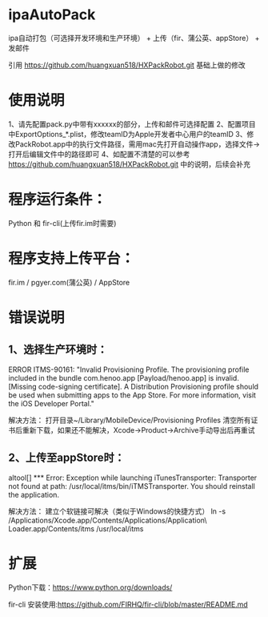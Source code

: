 # ipaAutoPack
ipa自动打包（可选择开发环境和生产环境） + 上传（fir、蒲公英、appStore） + 发邮件

引用 https://github.com/huangxuan518/HXPackRobot.git 基础上做的修改

# 使用说明

1、请先配置pack.py中带有xxxxxx的部分，上传和邮件可选择配置
2、配置项目中ExportOptions_*.plist，修改teamID为Apple开发者中心用户的teamID
3、修改PackRobot.app中的执行文件路径，需用mac先打开自动操作app，选择文件->打开后编辑文件中的路径即可
4、如配置不清楚的可以参考 https://github.com/huangxuan518/HXPackRobot.git 中的说明，后续会补充

# 程序运行条件：

Python 和 fir-cli(上传fir.im时需要)

# 程序支持上传平台：

fir.im / pgyer.com(蒲公英) / AppStore

# 错误说明

## 1、选择生产环境时：
ERROR ITMS-90161: "Invalid Provisioning Profile. The provisioning profile included in the bundle com.henoo.app [Payload/henoo.app] is invalid. [Missing code-signing certificate]. A Distribution Provisioning profile should be used when submitting apps to the App Store. For more information, visit the iOS Developer Portal."

解决方法：
打开目录~/Library/MobileDevice/Provisioning Profiles 清空所有证书后重新下载，如果还不能解决，Xcode->Product->Archive手动导出后再重试


## 2、上传至appStore时：
altool[] *** Error: Exception while launching iTunesTransporter: 
Transporter not found at path: /usr/local/itms/bin/iTMSTransporter. 
You should reinstall the application.

解决方法：
建立个软链接可解决（类似于Windows的快捷方式）
ln -s /Applications/Xcode.app/Contents/Applications/Application\ Loader.app/Contents/itms /usr/local/itms

# 扩展

Python下载：https://www.python.org/downloads/

fir-cli 安装使用:https://github.com/FIRHQ/fir-cli/blob/master/README.md
